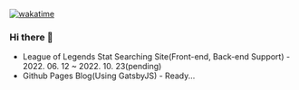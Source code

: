 [![wakatime](https://wakatime.com/badge/user/f8db2073-2886-4163-b659-ea3b1fab998a.svg)](https://wakatime.com/@f8db2073-2886-4163-b659-ea3b1fab998a)

### Hi there 👋
* League of Legends Stat Searching Site(Front-end, Back-end Support) - 2022. 06. 12 ~ 2022. 10. 23(pending)
* Github Pages Blog(Using GatsbyJS) - Ready...
